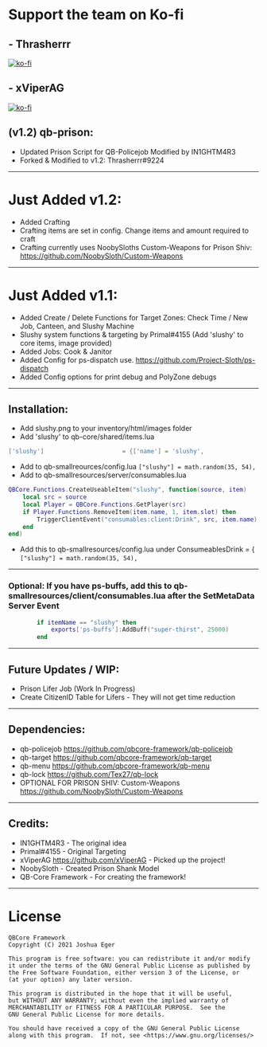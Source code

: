 # Support the team on Ko-fi

## - Thrasherrr
[![ko-fi](https://ko-fi.com/img/githubbutton_sm.svg)](https://ko-fi.com/thrasherrr)

## - xViperAG
[![ko-fi](https://ko-fi.com/img/githubbutton_sm.svg)](https://ko-fi.com/xviperag)

## (v1.2) qb-prison:
- Updated Prison Script for QB-Policejob Modified by IN1GHTM4R3
- Forked & Modified to v1.2: Thrasherrr#9224

-----------------------------------------------------------------------------------------------------------------

# Just Added v1.2:
- Added Crafting
- Crafting items are set in config. Change items and amount required to craft
- Crafting currently uses NoobySloths Custom-Weapons for Prison Shiv: https://github.com/NoobySloth/Custom-Weapons

-----------------------------------------------------------------------------------------------------------------

# Just Added v1.1:
- Added Create / Delete Functions for Target Zones: Check Time / New Job, Canteen, and Slushy Machine
- Slushy system functions & targeting by Primal#4155 (Add 'slushy' to core items, image provided)
- Added Jobs: Cook & Janitor
- Added Config for ps-dispatch use. https://github.com/Project-Sloth/ps-dispatch
- Added Config options for print debug and PolyZone debugs

-----------------------------------------------------------------------------------------------------------------

## Installation:
- Add slushy.png to your inventory/html/images folder
- Add 'slushy' to qb-core/shared/items.lua
```lua
['slushy']                      = {['name'] = 'slushy',                     ['label'] = 'Slushy',                   ['weight'] = 750,       ['type'] = 'item',      ['image'] = 'slushy.png',       ['unique'] = true,      ['useable'] = true,     ['shouldClose'] = true,     ['combinable'] = nil,   ['description'] = 'A nice cold drink in the coldest place in San Andreas'},
```
- Add to qb-smallreources/config.lua ```["slushy"] = math.random(35, 54),```
- Add to qb-smallresources/server/consumables.lua
```lua
QBCore.Functions.CreateUseableItem("slushy", function(source, item)
    local src = source
    local Player = QBCore.Functions.GetPlayer(src)
	if Player.Functions.RemoveItem(item.name, 1, item.slot) then
        TriggerClientEvent("consumables:client:Drink", src, item.name)
    end
end)
```
- Add this to qb-smallresources/config.lua under ConsumeablesDrink = { ```["slushy"] = math.random(35, 54),```

-----------------------------------------------------------------------------------------------------------------

### Optional: If you have ps-buffs, add this to qb-smallresources/client/consumables.lua after the SetMetaData Server Event

```lua
        if itemName == "slushy" then
            exports['ps-buffs']:AddBuff("super-thirst", 25000)
        end
```

-----------------------------------------------------------------------------------------------------------------

## Future Updates / WIP: 
- Prison Lifer Job (Work In Progress)
- Create CitizenID Table for Lifers - They will not get time reduction

-----------------------------------------------------------------------------------------------------------------

## Dependencies:

- qb-policejob https://github.com/qbcore-framework/qb-policejob
- qb-target https://github.com/qbcore-framework/qb-target
- qb-menu https://github.com/qbcore-framework/qb-menu
- qb-lock https://github.com/Tex27/qb-lock
- OPTIONAL FOR PRISON SHIV: Custom-Weapons https://github.com/NoobySloth/Custom-Weapons

-----------------------------------------------------------------------------------------------------------------

## Credits:
- IN1GHTM4R3 - The original idea
- Primal#4155 - Original Targeting
- xViperAG https://github.com/xViperAG - Picked up the project!
- NoobySloth - Created Prison Shank Model
- QB-Core Framework - For creating the framework!

-----------------------------------------------------------------------------------------------------------------

# License

    QBCore Framework
    Copyright (C) 2021 Joshua Eger

    This program is free software: you can redistribute it and/or modify
    it under the terms of the GNU General Public License as published by
    the Free Software Foundation, either version 3 of the License, or
    (at your option) any later version.

    This program is distributed in the hope that it will be useful,
    but WITHOUT ANY WARRANTY; without even the implied warranty of
    MERCHANTABILITY or FITNESS FOR A PARTICULAR PURPOSE.  See the
    GNU General Public License for more details.

    You should have received a copy of the GNU General Public License
    along with this program.  If not, see <https://www.gnu.org/licenses/>
